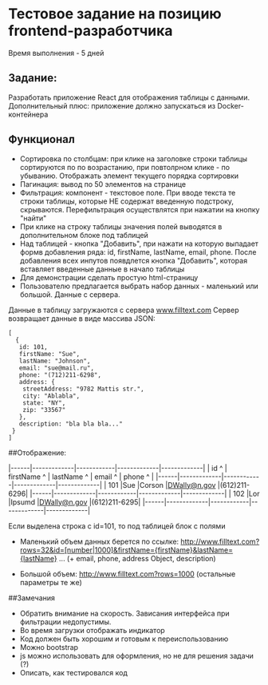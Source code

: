 # Тестовое задание на позицию frontend-разработчика
Время выполнения - 5 дней

## Задание:
Разработать приложение React для отображения таблицы с данными.
Дополнительный плюс: приложение должно запускаться из Docker-контейнера

## Функционал
* Сортировка по столбцам: при клике на заголовке строки таблицы сортируются по по возрастанию, 
при повтолрном клике - по убыванию. Отображать элемент текущего порядка сортировки
* Пагинация: вывод по 50 элементов на странице
* Фильтрация: компонент - текстовое поле. При вводе текста те строки таблицы, которые НЕ содержат введенную подстроку, скрываются. 
Перефильтрация осуществлятся при нажатии на кнопку "найти"
* При клике на строку таблицы значения полей выводятся в дополнительном блоке под таблицей
* Над таблицей - кнопка "Добавить", при нажати на которую выпадает формв добавления ряда:
  id, firstName, lastName, email, phone.
После добавления всех инпутов появдлется кнопка "Добавить", которая вставляет введенные данные в начало таблицы
* Для демонстрации сделать простую html-страницу
* Пользователю предлагается выбрать набор данных - маленький или большой. Данные с сервера.

Данные в таблицу загружаются с сервера www.filltext.com
Сервер возвращает данные в виде массива JSON:
```
[
  {
   id: 101,
   firstName: "Sue",
   lastName: "Johnson",
   email: "sue@mail.ru",
   phone: "(712)211-6298",
   address: {
    streetAddress: "9782 Mattis str.",
    city: "Ablabla",
    state: "NY",
    zip: "33567"
   },
   description: "bla bla bla..."
 } 
]
```

##Отображение:

|------|-------------|------------|-------------|-------------|
| id ^ | firstName ^ | lastName ^ | email     ^ | phone     ^ |
|------|-------------|------------|-------------|-------------|
| 101  |Sue          |Corson      |DWally@n.gov |(612)211-6296|
|------|-------------|------------|-------------|-------------|
| 102  |Lor          |Ipsumd      |DWally@n.gov |(612)211-6295|
|------|-------------|------------|-------------|-------------|

Если выделена строка c id=101, то под таблицей блок с полями

* Маленький объем данных берется по ссылке: http://www.filltext.com?rows=32&id=[number|1000]&firstName={firstName}&lastName={lastName} ... (+ email, phone, address Object, description)

* Большой объем: http://www.filltext.com?rows=1000 (остальные параметры те же)

##Замечания

* Обратить внимание на скорость. Зависания интерфейса при фильтрации недопустимы.
* Во время загрузки отображать индикатор
* Код должен быть хорошим и готовым к переиспользованию
* Можно bootstrap
* js можно использовать для оформления, но не для решения задачи (?)
* Описать, как тестировался код


